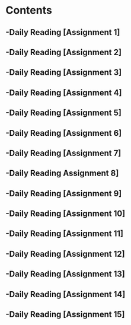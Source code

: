 # Contents

## -Daily Reading [Assignment 1]

## -Daily Reading [Assignment 2]

## -Daily Reading [Assignment 3]

## -Daily Reading [Assignment 4]

## -Daily Reading [Assignment 5]

## -Daily Reading [Assignment 6]

## -Daily Reading [Assignment 7]

## -Daily Reading Assignment 8]

## -Daily Reading [Assignment 9]

## -Daily Reading [Assignment 10]

## -Daily Reading [Assignment 11]

## -Daily Reading [Assignment 12]

## -Daily Reading [Assignment 13]

## -Daily Reading [Assignment 14]

## -Daily Reading [Assignment 15]

